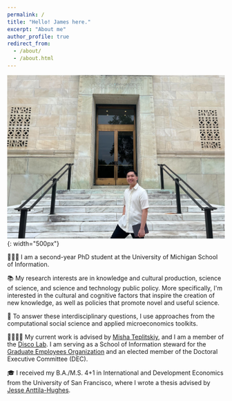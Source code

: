 ```yaml
---
permalink: /
title: "Hello! James here."
excerpt: "About me"
author_profile: true
redirect_from: 
  - /about/
  - /about.html
---
```


![James at NAS attending Metascience Conference 2023](/images/JMZDatNAS.jpg){: width="500px"}

👨🏻‍💻 I am a second-year PhD student at the University of Michigan School of Information. 

📚 My research interests are in knowledge and cultural production, science of science, and science and technology public policy. More specifically, I'm interested in the cultural and cognitive factors that inspire the creation of new knowledge, as well as policies that promote novel and useful science. 

🔬 To answer these interdisciplinary questions, I use approaches from the computational social science and applied microeconomics toolkits.

🫱🏽‍🫲🏼 My current work is advised by [Misha Teplitskiy](https://sites.google.com/view/teplitskiy), and I am a member of the [Disco Lab](https://www.discolab.org/). I am serving as a School of Information steward for the [Graduate Employees Organization](https://www.geo3550.org/) and an elected member of the Doctoral Executive Committee (DEC). 

🎓 I received my B.A./M.S. 4+1 in International and Development Economics from the University of San Francisco, where I wrote a thesis advised by [Jesse Anttila-Hughes](https://sites.google.com/site/jesseanttilahughes/).